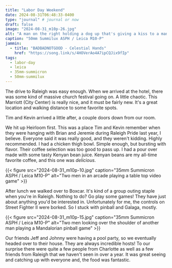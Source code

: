 ```yaml
---
title: "Labor Day Weekend"
date: 2024-08-31T06:48:33-0400
type: "journal" # journal or now
draft: false
image: "2024-08-31_m10p-26.jpg"
alt: "A man on the right holding a dog up that's giving a kiss to a man on the left"
caption: "50mm Summilux ASPH / Leica M10-P"
jammin:
  - title: "BADBADNOTGOOD - Celestial Hands"
    href: "https://song.link/s/4HOVerAo4A7ipCQJix9fIp"
tags:
  - labor-day
  - leica
  - 35mm-summicron
  - 50mm-summilux
---
```


The drive to Raleigh was easy enough. When we arrived at the hotel, there was some kind of massive church festival going on. A little chaotic. This Marriott (City Center) is really nice, and it must be fairly new. It's a great location and walking distance to some favorite spots.

Tim and Kevin arrived a little after, a couple doors down from our room.

We hit up Heirloom first. This was a place Tim and Kevin remember when they were hanging with Brian and Jeremie during Raleigh Pride last year, I believe. Everyone said it was really good, and they weren't kidding. Highly recommended. I had a chicken thigh bowl. Simple enough, but bursting with flavor. Their coffee selection was too good to pass up. I had a pour over made with some tasty Kenyan bean juice. Kenyan beans are my all-time favorite coffee, and this one was _delicious_.

{{< figure src="2024-08-31_m10p-10.jpg" caption="35mm Summicron ASPH / Leica M10-P" alt="Two men in an arcade playing a table top video game" >}}

After lunch we walked over to Boxcar. It's kind of a group outing staple when you're in Raleigh. Nothing to do? Go play some games! They have just about anything you'd be interested in. Unfortunately for me, the controls on Street Fighter II were borked. So I stuck with pinball and Galaga, mostly.

{{< figure src="2024-08-31_m10p-15.jpg" caption="35mm Summicron ASPH / Leica M10-P" alt="Two men looking over the shoulder of another man playing a Mandalorian pinball game" >}}

Our friends Jeff and Johnny were having a pool party, so we eventually headed over to their house. They are always incredible hosts! To our surprise there were quite a few people from Charlotte as well as a few friends from Raleigh that we haven't seen in over a year. It was great seeing and catching up with everyone and, the food was fantastic.
